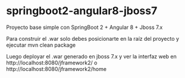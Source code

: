# springboot2-angular8-jboss7
Proyecto base simple con SpringBoot 2 + Angular 8 + Jboss 7.x

Para construir el .war solo debes posicionarte en la raíz del proyecto y ejecutar mvn clean package

Luego deployar el .war generado en jboss 7.x y ver la interfaz web en http://localhost:8080/jframework2/ o http://localhost:8080/jframework2/home